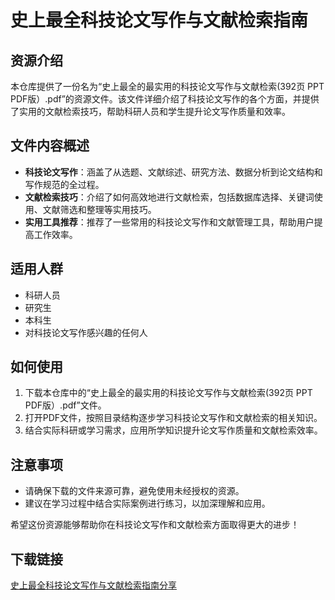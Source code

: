 # 史上最全科技论文写作与文献检索指南

## 资源介绍

本仓库提供了一份名为“史上最全的最实用的科技论文写作与文献检索(392页 PPT PDF版）.pdf”的资源文件。该文件详细介绍了科技论文写作的各个方面，并提供了实用的文献检索技巧，帮助科研人员和学生提升论文写作质量和效率。

## 文件内容概述

- **科技论文写作**：涵盖了从选题、文献综述、研究方法、数据分析到论文结构和写作规范的全过程。
- **文献检索技巧**：介绍了如何高效地进行文献检索，包括数据库选择、关键词使用、文献筛选和整理等实用技巧。
- **实用工具推荐**：推荐了一些常用的科技论文写作和文献管理工具，帮助用户提高工作效率。

## 适用人群

- 科研人员
- 研究生
- 本科生
- 对科技论文写作感兴趣的任何人

## 如何使用

1. 下载本仓库中的“史上最全的最实用的科技论文写作与文献检索(392页 PPT PDF版）.pdf”文件。
2. 打开PDF文件，按照目录结构逐步学习科技论文写作和文献检索的相关知识。
3. 结合实际科研或学习需求，应用所学知识提升论文写作质量和文献检索效率。

## 注意事项

- 请确保下载的文件来源可靠，避免使用未经授权的资源。
- 建议在学习过程中结合实际案例进行练习，以加深理解和应用。

希望这份资源能够帮助你在科技论文写作和文献检索方面取得更大的进步！

## 下载链接

[史上最全科技论文写作与文献检索指南分享](https://pan.quark.cn/s/c784a41fe545)